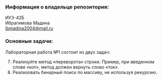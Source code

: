 ### Информация о владельце репозитория:
ИУ3-42Б  
Ибрагимова Мадина  
ibmadina2004@mail.ru
### Основные задачи:
Лабораторная работа №1 состоит из двух задач:

7. Реализуйте метод «переворота» строки. Пример, при введенном слове «кот», метод должен вернуть слово «ток».  
8. Реализовать бинарный поиск по массиву, не используя рекурсию.
